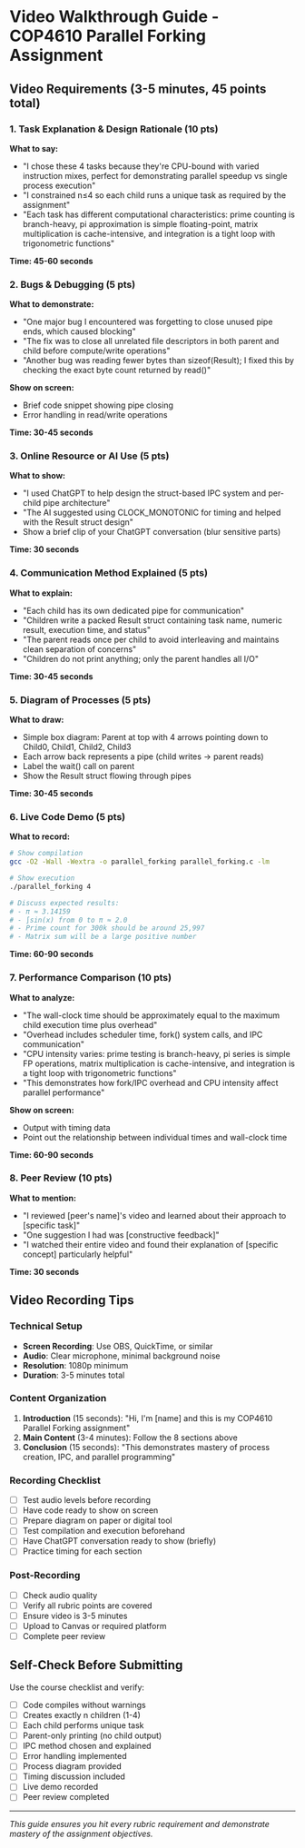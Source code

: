 # Video Walkthrough Guide - COP4610 Parallel Forking Assignment

## Video Requirements (3-5 minutes, 45 points total)

### 1. Task Explanation & Design Rationale (10 pts)
**What to say:**
- "I chose these 4 tasks because they're CPU-bound with varied instruction mixes, perfect for demonstrating parallel speedup vs single process execution"
- "I constrained n≤4 so each child runs a unique task as required by the assignment"
- "Each task has different computational characteristics: prime counting is branch-heavy, pi approximation is simple floating-point, matrix multiplication is cache-intensive, and integration is a tight loop with trigonometric functions"

**Time: 45-60 seconds**

### 2. Bugs & Debugging (5 pts)
**What to demonstrate:**
- "One major bug I encountered was forgetting to close unused pipe ends, which caused blocking"
- "The fix was to close all unrelated file descriptors in both parent and child before compute/write operations"
- "Another bug was reading fewer bytes than sizeof(Result); I fixed this by checking the exact byte count returned by read()"

**Show on screen:**
- Brief code snippet showing pipe closing
- Error handling in read/write operations

**Time: 30-45 seconds**

### 3. Online Resource or AI Use (5 pts)
**What to show:**
- "I used ChatGPT to help design the struct-based IPC system and per-child pipe architecture"
- "The AI suggested using CLOCK_MONOTONIC for timing and helped with the Result struct design"
- Show a brief clip of your ChatGPT conversation (blur sensitive parts)

**Time: 30 seconds**

### 4. Communication Method Explained (5 pts)
**What to explain:**
- "Each child has its own dedicated pipe for communication"
- "Children write a packed Result struct containing task name, numeric result, execution time, and status"
- "The parent reads once per child to avoid interleaving and maintains clean separation of concerns"
- "Children do not print anything; only the parent handles all I/O"

**Time: 30-45 seconds**

### 5. Diagram of Processes (5 pts)
**What to draw:**
- Simple box diagram: Parent at top with 4 arrows pointing down to Child0, Child1, Child2, Child3
- Each arrow back represents a pipe (child writes → parent reads)
- Label the wait() call on parent
- Show the Result struct flowing through pipes

**Time: 30-45 seconds**

### 6. Live Code Demo (5 pts)
**What to record:**
```bash
# Show compilation
gcc -O2 -Wall -Wextra -o parallel_forking parallel_forking.c -lm

# Show execution
./parallel_forking 4

# Discuss expected results:
# - π ≈ 3.14159
# - ∫sin(x) from 0 to π ≈ 2.0
# - Prime count for 300k should be around 25,997
# - Matrix sum will be a large positive number
```

**Time: 60-90 seconds**

### 7. Performance Comparison (10 pts)
**What to analyze:**
- "The wall-clock time should be approximately equal to the maximum child execution time plus overhead"
- "Overhead includes scheduler time, fork() system calls, and IPC communication"
- "CPU intensity varies: prime testing is branch-heavy, pi series is simple FP operations, matrix multiplication is cache-intensive, and integration is a tight loop with trigonometric functions"
- "This demonstrates how fork/IPC overhead and CPU intensity affect parallel performance"

**Show on screen:**
- Output with timing data
- Point out the relationship between individual times and wall-clock time

**Time: 60-90 seconds**

### 8. Peer Review (10 pts)
**What to mention:**
- "I reviewed [peer's name]'s video and learned about their approach to [specific task]"
- "One suggestion I had was [constructive feedback]"
- "I watched their entire video and found their explanation of [specific concept] particularly helpful"

**Time: 30 seconds**

## Video Recording Tips

### Technical Setup
- **Screen Recording**: Use OBS, QuickTime, or similar
- **Audio**: Clear microphone, minimal background noise
- **Resolution**: 1080p minimum
- **Duration**: 3-5 minutes total

### Content Organization
1. **Introduction** (15 seconds): "Hi, I'm [name] and this is my COP4610 Parallel Forking assignment"
2. **Main Content** (3-4 minutes): Follow the 8 sections above
3. **Conclusion** (15 seconds): "This demonstrates mastery of process creation, IPC, and parallel programming"

### Recording Checklist
- [ ] Test audio levels before recording
- [ ] Have code ready to show on screen
- [ ] Prepare diagram on paper or digital tool
- [ ] Test compilation and execution beforehand
- [ ] Have ChatGPT conversation ready to show (briefly)
- [ ] Practice timing for each section

### Post-Recording
- [ ] Check audio quality
- [ ] Verify all rubric points are covered
- [ ] Ensure video is 3-5 minutes
- [ ] Upload to Canvas or required platform
- [ ] Complete peer review

## Self-Check Before Submitting

Use the course checklist and verify:
- [ ] Code compiles without warnings
- [ ] Creates exactly n children (1-4)
- [ ] Each child performs unique task
- [ ] Parent-only printing (no child output)
- [ ] IPC method chosen and explained
- [ ] Error handling implemented
- [ ] Process diagram provided
- [ ] Timing discussion included
- [ ] Live demo recorded
- [ ] Peer review completed

---

*This guide ensures you hit every rubric requirement and demonstrate mastery of the assignment objectives.*
